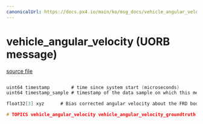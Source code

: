 ```yaml
---
canonicalUrl: https://docs.px4.io/main/ko/msg_docs/vehicle_angular_velocity
---
```


# vehicle_angular_velocity (UORB message)



[source file](https://github.com/PX4/PX4-Autopilot/blob/release/1.13/msg/vehicle_angular_velocity.msg)

```c

uint64 timestamp        # time since system start (microseconds)
uint64 timestamp_sample # timestamp of the data sample on which this message is based (microseconds)

float32[3] xyz      # Bias corrected angular velocity about the FRD body frame XYZ-axis in rad/s

# TOPICS vehicle_angular_velocity vehicle_angular_velocity_groundtruth

```
